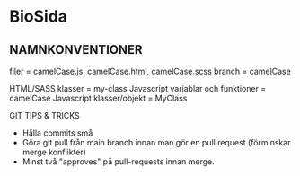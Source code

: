 # BioSida

NAMNKONVENTIONER
--------------------------------------
filer = camelCase.js, camelCase.html, camelCase.scss
branch = camelCase

HTML/SASS klasser = my-class
Javascript variablar och funktioner = camelCase
Javascript klasser/objekt = MyClass

GIT TIPS & TRICKS
- Hålla commits små 
- Göra git pull från main branch innan man gör en pull request (förminskar merge konflikter)
- Minst två "approves" på pull-requests innan merge.



